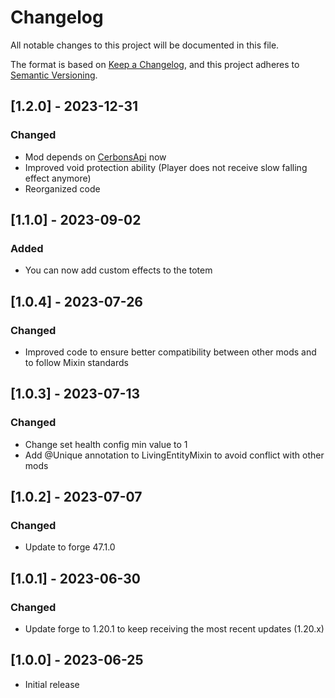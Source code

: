 # Changelog

All notable changes to this project will be documented in this file.

The format is based on [Keep a Changelog](https://keepachangelog.com/en/1.0.0/),
and this project adheres to [Semantic Versioning](https://semver.org/spec/v2.0.0.html).

## [1.2.0] - 2023-12-31

### Changed

- Mod depends on [CerbonsApi](https://www.curseforge.com/minecraft/mc-mods/cerbons-api-forge/files/4992038) now
- Improved void protection ability (Player does not receive slow falling effect anymore)
- Reorganized code

## [1.1.0] - 2023-09-02

### Added

- You can now add custom effects to the totem

## [1.0.4] - 2023-07-26

### Changed

- Improved code to ensure better compatibility between other mods and to follow Mixin standards

## [1.0.3] - 2023-07-13

### Changed

- Change set health config min value to 1
- Add @Unique annotation to LivingEntityMixin to avoid conflict with other mods

## [1.0.2] - 2023-07-07

### Changed

- Update to forge 47.1.0

## [1.0.1] - 2023-06-30

### Changed

- Update forge to 1.20.1 to keep receiving the most recent updates (1.20.x)

## [1.0.0] - 2023-06-25

- Initial release